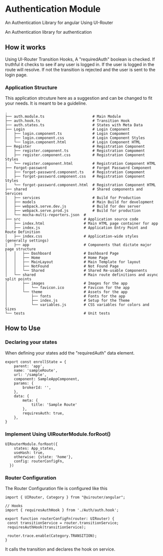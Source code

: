 # Authentication Module
An Authentication Library for angular Using UI-Router


An Authentication library for authentication

## How it works
Using UI-Router Transition Hooks, A "requiredAuth" boolean is checked. If truthful it checks to see if any user is logged in.
If the user is logged in the route will resolve. If not the transition is rejected and the user is sent to the login page.


### Application Structure

This application strcuture here as a suggestion and can be changed to fit your needs. It is meant to be a guideline.

```
.
├── auth.module.ts                      # Main Module
├── auth.hook.ts                        # Transition Hook
├── auth.states.ts                      # States with Meta Data
├── Login                               # Login Component
│   ├── login.component.ts              # Login Compoment
│   ├── login.component.css             # Login Component Styles
│   └── login.component.html            # Login Component HTML
├── Register                            # Registration Component
│   ├── register.component.ts           # Registration Compoment
│   ├── register.component.css          # Registration Component Styles
│   └── register.component.html         # Registration Component HTML
├── Forgot-password                     # Forgot Password Component
│   ├── forgot-password.component.ts    # Registration Compoment
│   ├── forgot-password.component.css   # Registration Component Styles
│   └── forgot-password.component.html  # Registration Component HTML
├── shared                              # Shared components and Services
│   ├── services                        # Build for Production
│   ├── models                          # Main Build for development
│   ├── webpack.serve.dev.js            # Build for dev server
│   ├── webpack.serve.prod.js           # Build for production
│   └── mocha-multi-reporters.json  # 
├── src                             # Application source code
│   ├── index.html                  # Main HTML page container for app
│   ├── index.js                    # Application Entry Point and Route Definition
│   ├── index.css                   # Application-wide styles (generally settings)
│   ├── app                         # Components that dictate major page structure
│   │   ├── Dashboard               # Dashboard Page
│   │   ├── Home                    # Home Page
│   │   ├── MainLayout              # Main Template for layout
│   │   ├── NotFound                # Not Found Page
│   │   └── Shared                  # Shared Re-usable Components
│   └── shared                      # Main route definitions and async split points
│       ├── images                  # Images for the app
│       │   └── favicon.ico         # Favicon for the app
│       └── theme                   # Assets for the app
│           ├── fonts               # Fonts for the app
│           ├── index.js            # Setup for the Theme
│           └── variables.js        # CSS variables for colors and Sizes
└── tests                           # Unit tests
```

## How to Use

### Declaring your states
When defining your states add the "requiredAuth" data element.

```
export const enrollState = {
	parent: 'app',
	name: 'sampleRoute',
	url: '/sample',
	component: SampleAppComponent,
	params: {
		brokerId: '',
	},
	data: { 
		meta: {
			title: 'Sample Route'
		},
		requiresAuth: true,
	},
}
```
### Implement Using UIRouterModule.forRoot()

```
UIRouterModule.forRoot({
    states: App_states,
    useHash: true,
    otherwise: {state: 'home'},
    config: routerConfigFn,
  })
 ```
 
 ### Router Configuration
 The Router Configuration file is configured like this
 
 ```
 import { UIRouter, Category } from "@uirouter/angular";

// Hooks
import { requiresAuthHook } from './Auth/auth.hook';

export function routerConfigFn(router: UIRouter) {
  const transitionService = router.transitionService;
  requiresAuthHook(transitionService);

  router.trace.enable(Category.TRANSITION);
}
 ```
 
 It calls the transition and declares the hook on service.
